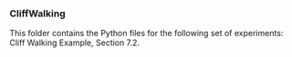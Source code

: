 ### CliffWalking

This folder contains the Python files for the following set of experiments: Cliff Walking Example, Section 7.2.

